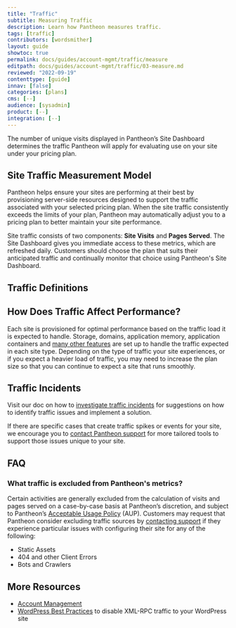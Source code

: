 ```yaml
---
title: "Traffic"
subtitle: Measuring Traffic
description: Learn how Pantheon measures traffic.
tags: [traffic]
contributors: [wordsmither]
layout: guide
showtoc: true
permalink: docs/guides/account-mgmt/traffic/measure
editpath: docs/guides/account-mgmt/traffic/03-measure.md
reviewed: "2022-09-19"
contenttype: [guide]
innav: [false]
categories: [plans]
cms: [--]
audience: [sysadmin]
product: [--]
integration: [--]
---
```


The number of unique visits displayed in Pantheon’s Site Dashboard determines the traffic Pantheon will apply for evaluating use on your site under your pricing plan.

## Site Traffic Measurement Model

Pantheon helps ensure your sites are performing at their best by provisioning server-side resources designed to support the traffic associated with your selected pricing plan. When the site traffic consistently exceeds the limits of your plan, Pantheon may automatically adjust you to a pricing plan to better maintain your site performance.

Site traffic consists of two components: **Site Visits** and **Pages Served**. The Site Dashboard gives you immediate access to these metrics, which are refreshed daily. Customers should choose the plan that suits their anticipated traffic and continually monitor that choice using Pantheon's Site Dashboard.

## Traffic Definitions

<Partial file="traffic-dl.md" />

## How Does Traffic Affect Performance?

Each site is provisioned for optimal performance based on the traffic load it is expected to handle. Storage, domains, application memory, application containers and [many other features](/guides/account-mgmt/plans/faq#plan-resources) are set up to handle the traffic expected in each site type. Depending on the type of traffic your site experiences, or if you expect a heavier load of traffic, you may need to increase the plan size so that you can continue to expect a site that runs smoothly.

## Traffic Incidents

Visit our doc on how to [investigate traffic incidents](/guides/account-mgmt/traffic/remedy) for suggestions on how to identify traffic issues and implement a solution.

If there are specific cases that create traffic spikes or events for your site, we encourage you to [contact Pantheon support](/guides/support/contact-support) for more tailored tools to support those issues unique to your site.

<Partial file="traffic-limits-overages.md" />

## FAQ

### What traffic is excluded from Pantheon's metrics?

Certain activities are generally excluded from the calculation of visits and pages served on a case-by-case basis at Pantheon’s discretion, and subject to Pantheon’s [Acceptable Usage Policy](https://legal.pantheon.io) (AUP). Customers may request that Pantheon consider excluding traffic sources by [contacting support](/guides/support/contact-support) if they experience particular issues with configuring their site for any of the following:

- Static Assets
- 404 and other Client Errors
- Bots and Crawlers

<Partial file="traffic-overages-faq.md" />

## More Resources

- [Account Management](/manage)
- [WordPress Best Practices](/guides/wordpress-developer/wordpress-best-practices/#avoid-xml-rpc-attacks) to disable XML-RPC traffic to your WordPress site
